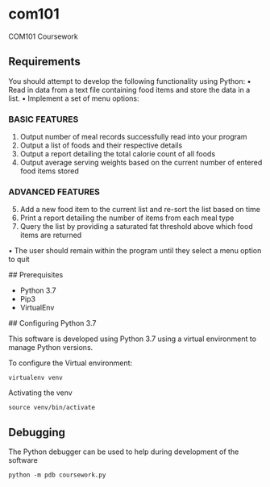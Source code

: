 # com101
COM101 Coursework

## Requirements

You should attempt to develop the following functionality using Python:
• Read in data from a text file containing food items and store the data in a list.
• Implement a set of menu options:

### BASIC FEATURES
1. Output number of meal records successfully read into your program
2. Output a list of foods and their respective details
3. Output a report detailing the total calorie count of all foods
4. Output average serving weights based on the current number of entered food items stored

### ADVANCED FEATURES
5. Add a new food item to the current list and re-sort the list based on time
6. Print a report detailing the number of items from each meal type
7. Query the list by providing a saturated fat threshold above which food items are returned

• The user should remain within the program until they select a menu option to quit

## Prerequisites

* Python 3.7
* Pip3
* VirtualEnv

## Configuring Python 3.7

This software is developed using Python 3.7 using a virtual environment to
manage Python versions.

To configure the Virtual environment:

```
virtualenv venv
```

Activating the venv

```
source venv/bin/activate
```

## Debugging

The Python debugger can be used to help during development of the software

```
python -m pdb coursework.py
```


